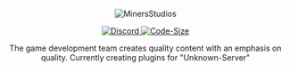 <p align="center">
  <img src="https://stdrp.ga/minersstudios.png" alt="MinersStudios">
</p>

<p align="center">
  <a href="https://stdrp.ga/discord">
    <img src="https://discordapp.com/api/guilds/704273784378753124/widget.png?style=shield" alt="Discord">
  </a>
  <a href="https://www.youtube.com/channel/UC0y5PcsYMw-UW5EYsIY2pvA">
    <img src="https://img.shields.io/badge/MinersStudios-%23FF0000.svg?style=shield&logo=YouTube&logoColor=white" alt="Code-Size">
  </a>
</p>

  <p align="center" style="color: var(--color-fg-muted) !important;">
    The game development team creates quality content with an emphasis on quality. Currently creating plugins for "Unknown-Server"
  </p>

  


